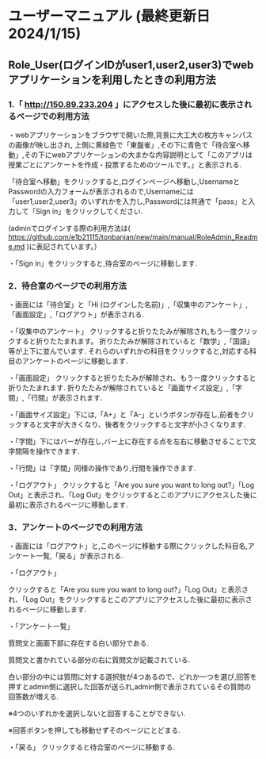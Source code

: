 # ユーザーマニュアル (最終更新日 2024/1/15)
## Role_User(ログインIDがuser1,user2,user3)でwebアプリケーションを利用したときの利用方法

### 1.「 http://150.89.233.204 」にアクセスした後に最初に表示されるページでの利用方法
・webアプリケーションをブラウザで開いた際,背景に大工大の枚方キャンパスの画像が映し出され,
上側に黄緑色で「東盤雀」,その下に青色で「待合室へ移動」,その下にwebアプリケーションの大まかな内容説明として「このアプリは授業ごとにアンケートを作成・投票するためのツールです。」と表示される.

「待合室へ移動」をクリックすると,ログインページへ移動し,UsernameとPasswordの入力フォームが表示されるので,Usernameには「user1,user2,user3」のいずれかを入力し,Passwordには共通で「pass」と入力して「Sign in」をクリックしてください.

(adminでログインする際の利用方法は( https://github.com/e1b21115/tonbanjan/new/main/manual/RoleAdmin_Readme.md )に表記されています。）

・「Sign in」をクリックすると,待合室のページに移動します.

### 2．待合室のページでの利用方法
・画面には「待合室」と「Hi (ログインした名前)」,「収集中のアンケート」,「画面設定」,「ログアウト」が表示される.


・「収集中のアンケート」
	クリックすると折りたたみが解除され,もう一度クリックすると折りたたまれます。
	折りたたみが解除されていると「数学」,「国語」等が上下に並んでいます.
	それらのいずれかの科目をクリックすると,対応する科目のアンケートのページに移動します.
	
・「画面設定」
	クリックすると折りたたみが解除され、もう一度クリックすると折りたたまれます.
 折りたたみが解除されていると「画面サイズ設定」,「字間」,「行間」が表示されます.
 
・「画面サイズ設定」下には,「A+」と「A-」というボタンが存在し,前者をクリックすると文字が大きくなり、後者をクリックすると文字が小さくなります.

・「字間」下にはバーが存在し,バー上に存在する点を左右に移動させることで文字間隔を操作できます.

・「行間」は「字間」同様の操作であり,行間を操作できます.

・「ログアウト」
	クリックすると「Are you sure you want to long out?」「Log Out」と表示され、「Log Out」をクリックするとこのアプリにアクセスした後に最初に表示されるページに移動します.

### 3．アンケートのページでの利用方法
・画面には「ログアウト」と,このページに移動する際にクリックした科目名,アンケート一覧,「戻る」が表示される.

・「ログアウト」

クリックすると「Are you sure you want to long out?」「Log Out」と表示され、「Log Out」をクリックするとこのアプリにアクセスした後に最初に表示されるページに移動します.

・「アンケート一覧」

質問文と画面下部に存在する白い部分である.

質問文と書かれている部分の右に質問文が記載されている.

白い部分の中には質問に対する選択肢が4つあるので、どれか一つを選び,回答を押すとadmin側に選択した回答が送られ,admin側で表示されているその質問の回答数が増える.

※4つのいずれかを選択しないと回答することができない.

※回答ボタンを押しても移動せずそのページにとどまる.

・「戻る」
	クリックすると待合室のページに移動する.
